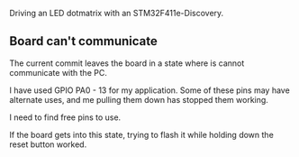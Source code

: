 Driving an LED dotmatrix with an STM32F411e-Discovery.

## Board can't communicate
The current commit leaves the board in a state where is cannot communicate with the PC.

I have used GPIO PA0 - 13 for my application. Some of these pins may have alternate uses, and me pulling them down has stopped them working.

I need to find free pins to use.

If the board gets into this state, trying to flash it while holding down the reset button worked.

